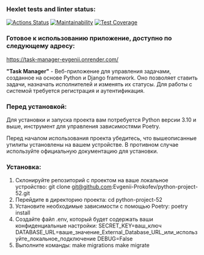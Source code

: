 ### Hexlet tests and linter status:
[![Actions Status](https://github.com/Evgenii-Prokofev/python-project-52/actions/workflows/hexlet-check.yml/badge.svg)](https://github.com/Evgenii-Prokofev/python-project-52/actions)
[![Maintainability](https://api.codeclimate.com/v1/badges/43174731d535a701fa51/maintainability)](https://codeclimate.com/github/Evgenii-Prokofev/python-project-52/maintainability)
[![Test Coverage](https://api.codeclimate.com/v1/badges/43174731d535a701fa51/test_coverage)](https://codeclimate.com/github/Evgenii-Prokofev/python-project-52/test_coverage)
### Готовое к использованию приложение, доступно по следующему адресу:
https://task-manager-evgenii.onrender.com/

**"Task Manager"** - Веб-приложение для управления задачами, созданное на основе Python и Django framework. Оно позволяет ставить задачи, назначать исполнителей и изменять их статусы. Для работы с системой требуется регистрация и аутентификация.
### Перед установкой:
Для установки и запуска проекта вам потребуется Python версии 3.10 и выше, инструмент для управления зависимостями Poetry.

Перед началом использования проекта убедитесь, что вышеописанные утилиты установлены на вашем устройстве. В противном случае используйте официальную документацию для установки.
### Установка:
1. Склонируйте репозиторий с проектом на ваше локальное устройство:
git clone git@github.com:Evgenii-Prokofev/python-project-52.git
2. Перейдите в директорию проекта:
cd python-project-52
3. Установите необходимые зависимости с помощью Poetry:
poetry install
4. Создайте файл .env, который будет содержать ваши конфиденциальные настройки:
SECRET_KEY=ваш_ключ
DATABASE_URL=ваше_значение_External_Database_URL_или_используйте_локальное_подключение
DEBUG=False
5. Выполните команды:
make migrations
make migrate  
